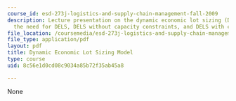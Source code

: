 ```yaml
---
course_id: esd-273j-logistics-and-supply-chain-management-fall-2009
description: Lecture presentation on the dynamic economic lot sizing (DELS) model,
  the need for DELS, DELS without capacity constraints, and DELS with capacity constraints.
file_location: /coursemedia/esd-273j-logistics-and-supply-chain-management-fall-2009/8c56e1d0cd08c9034a85b72f35ab45a8_MITESD_273JF09_lec04.pdf
file_type: application/pdf
layout: pdf
title: Dynamic Economic Lot Sizing Model
type: course
uid: 8c56e1d0cd08c9034a85b72f35ab45a8

---
```

None